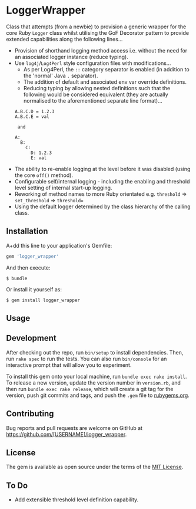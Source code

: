 # LoggerWrapper

Class that attempts (from a newbie) to provision a generic wrapper for the core Ruby ```Logger``` class whilst utilising the GoF Decorator pattern to provide extended capabilities along the following lines...
* Provision of shorthand logging method access i.e. without the need for an associated logger instance (reduce typing).
* Use ```log4j```/```Log4Perl``` style configuration files with modifications...
  * As per Log4Perl, the ```::``` category separator is enabled (in addition to the 'normal' Java ```.``` separator).
  * The addition of default and associated env var override definitions.
  * Reducing typing by allowing nested definitions such that the following would be considered equivalent (they are actually normalised to the aforementioned separate line format)...
  ```
  A.B.C.D = 1.2.3
  A.B.C.E = val

   and 

  A:
    B:
      C:
        D: 1.2.3
        E: val
* The ability to re-enable logging at the level before it was disabled (using the core ```off()``` method).
* Configurable self/internal logging - including the enabling and threshold level setting of internal start-up logging.
* Reworking of method names to more Ruby orientated e.g. ```threshold``` => ```set_threshold``` => ```threshold=```
* Using the default logger determined by the class hierarchy of the calling class.

## Installation

A+dd this line to your application's Gemfile:

```ruby
gem 'logger_wrapper'
```

And then execute:

    $ bundle

Or install it yourself as:

    $ gem install logger_wrapper

## Usage



## Development

After checking out the repo, run `bin/setup` to install dependencies. Then, run `rake spec` to run the tests. You can also run `bin/console` for an interactive prompt that will allow you to experiment.

To install this gem onto your local machine, run `bundle exec rake install`. To release a new version, update the version number in `version.rb`, and then run `bundle exec rake release`, which will create a git tag for the version, push git commits and tags, and push the `.gem` file to [rubygems.org](https://rubygems.org).

## Contributing

Bug reports and pull requests are welcome on GitHub at https://github.com/[USERNAME]/logger_wrapper.

## License

The gem is available as open source under the terms of the [MIT License](https://opensource.org/licenses/MIT).

## To Do
* Add extensible threshold level definition capability.
